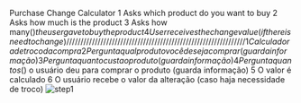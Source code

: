 Purchase Change Calculator
1 Asks which product do you want to buy
2 Asks how much is the product
3 Asks how many($) the user gave to buy the product
4 User receives the change value (if there is need to change )
///////////////////////////////////////////////////////////////
1 Calculadora de troco da compra
2 Pergunta qual produto você deseja comprar (guarda informação)
3 Pergunta quanto custa o produto (guarda informação)
4 Pergunta quantos ($) o usuário deu para comprar o produto (guarda informação)
5 O valor é calculado 
6 O usuário recebe o valor da alteração (caso haja necessidade de troco)
![step1](https://gyazo.com/5ffc645c203332da96ca0ba4bfe8fbcb)

